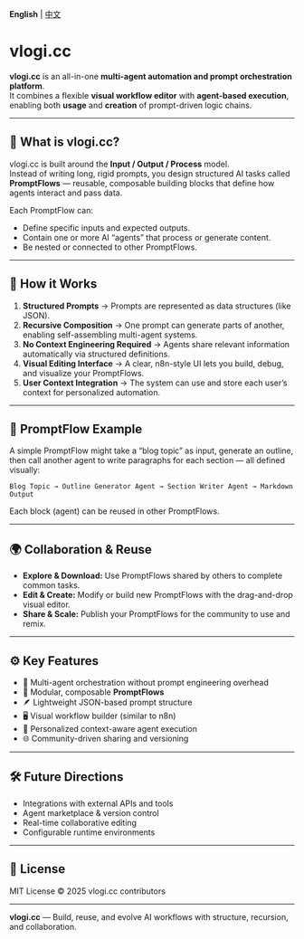 **English** | [中文](docs/README.cn.md)


# vlogi.cc

**vlogi.cc** is an all-in-one **multi-agent automation and prompt orchestration platform**.  
It combines a flexible **visual workflow editor** with **agent-based execution**, enabling both **usage** and **creation** of prompt-driven logic chains.

---

## 🚀 What is vlogi.cc?

vlogi.cc is built around the **Input / Output / Process** model.  
Instead of writing long, rigid prompts, you design structured AI tasks called **PromptFlows** — reusable, composable building blocks that define how agents interact and pass data.

Each PromptFlow can:

- Define specific inputs and expected outputs.
- Contain one or more AI “agents” that process or generate content.
- Be nested or connected to other PromptFlows.

---

## 🧠 How it Works

1. **Structured Prompts** → Prompts are represented as data structures (like JSON).  
2. **Recursive Composition** → One prompt can generate parts of another, enabling self-assembling multi-agent systems.  
3. **No Context Engineering Required** → Agents share relevant information automatically via structured definitions.  
4. **Visual Editing Interface** → A clear, n8n-style UI lets you build, debug, and visualize your PromptFlows.  
5. **User Context Integration** → The system can use and store each user’s context for personalized automation.

---

## 🔗 PromptFlow Example

A simple PromptFlow might take a “blog topic” as input, generate an outline, then call another agent to write paragraphs for each section — all defined visually:

```
Blog Topic → Outline Generator Agent → Section Writer Agent → Markdown Output
```

Each block (agent) can be reused in other PromptFlows.

---

## 🌍 Collaboration & Reuse

- **Explore & Download:** Use PromptFlows shared by others to complete common tasks.  
- **Edit & Create:** Modify or build new PromptFlows with the drag-and-drop visual editor.  
- **Share & Scale:** Publish your PromptFlows for the community to use and remix.

---

## ⚙️ Key Features

- 🔁 Multi-agent orchestration without prompt engineering overhead  
- 🧩 Modular, composable **PromptFlows**  
- 🪶 Lightweight JSON-based prompt structure  
- 🖥️ Visual workflow builder (similar to n8n)  
- 🧍 Personalized context-aware agent execution  
- 🌐 Community-driven sharing and versioning  

---

## 🛠️ Future Directions

- Integrations with external APIs and tools  
- Agent marketplace & version control  
- Real-time collaborative editing  
- Configurable runtime environments  

---

## 📄 License

MIT License © 2025 vlogi.cc contributors

---

**vlogi.cc** — Build, reuse, and evolve AI workflows with structure, recursion, and collaboration.
